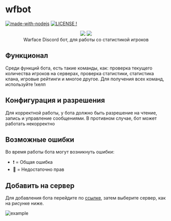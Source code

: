 # wfbot
[![made-with-nodejs](https://img.shields.io/badge/Made%20with-Node.js-1f425f.svg)](https://nodejs.org) [![LICENSE !](https://img.shields.io/github/license/GlobalArtLimited/wfbot.png)](https://github.com/GlobalArtLimited/wfbot/blob/master/LICENSE) 
<p align="center">
    <a href="https://ru.warface.com"><img src="https://i.imgur.com/AB5fREI.png"></a> <a href="https://discord.com">
    <img src="https://discordapp.com/assets/2c21aeda16de354ba5334551a883b481.png"></a> 
    <br>
    Warface Discord бот, для работы со статистикой игроков
</p>

## Функционал
Среди функций бота, есть такие команды, как: проверка текущего количества игроков на серверах, проверка статистики, статистика клана, игровые рейтинги и многое другое.
Для получения всех команд, используйте !хелп

## Конфигурация и разрешения
Для корректной работы, у бота должно быть разрешение на чтение, запись и управление сообщениями. В противном случае, бот может работать некорректно

## Возможные ошибки
Во время работы бота могут возникнуть ошибки:

- :heavy_exclamation_mark: = Общая ошибка
- :no_entry_sign: = Недостаточно прав

## Добавить на сервер
Для добавления бота перейдите по [ссылке](https://discord.com/oauth2/authorize?client_id=800354757297438750&scope=bot+applications.commands&permissions=355392), затем выберите сервер, как на рисунке ниже.

![example](https://i.imgur.com/KCdUbpd.png)
